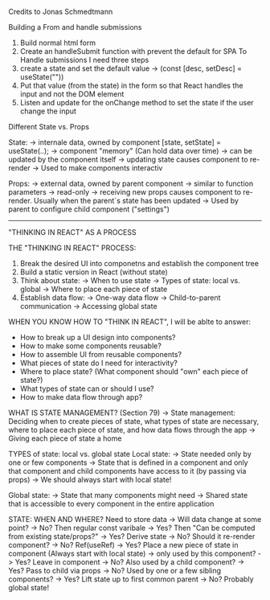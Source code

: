 Credits to Jonas Schmedtmann

Building a From and handle submissions

1. Build normal html form
2. Create an handleSubmit function with prevent the default for SPA
   To Handle submissions I need three steps
3. create a state and set the default value -> (const [desc, setDesc] = useState(""))
4. Put that value (from the state) in the form so that React handles the input and not the DOM element
5. Listen and update for the onChange method to set the state if the user change the input

Different State vs. Props

State:
-> internale data, owned by component [state, setState] = useState(..);
-> component "memory" (Can hold data over time)
-> can be updated by the component itself
-> updating state causes component to re-render
-> Used to make components interactiv

Props:
-> external data, owned by parent component
-> similar to function parameters
-> read-only
-> receiving new props causes component to re-render. Usually when the parent`s state has been updated
-> Used by parent to configure child component ("settings")

---

"THINKING IN REACT" AS A PROCESS

THE "THINKING IN REACT" PROCESS:

1. Break the desired UI into componetns and establish the component tree
2. Build a static version in React (without state)
3. Think about state:
   -> When to use state
   -> Types of state: local vs. global
   -> Where to place each piece of state
4. Establish data flow:
   -> One-way data flow
   -> Child-to-parent communication
   -> Accessing global state

WHEN YOU KNOW HOW TO "THINK IN REACT", I will be ablte to answer:

- How to break up a UI design into components?
- How to make some components reusable?
- How to assemble UI from reusable components?
- What pieces of state do I need for interactivity?
- Where to place state? (What component should "own" each piece of state?)
- What types of state can or should I use?
- How to make data flow through app?

WHAT IS STATE MANAGEMENT? (Section 79)
-> State management: Deciding when to create pieces of state, what types of state are necessary, where to place each piece of state, and how data flows through the app
-> Giving each piece of state a home

TYPES of state: local vs. global state
Local state:
-> State needed only by one or few components
-> State that is defined in a component and only that component and child components have access to it (by passing via props)
-> We should always start with local state!

Global state:
-> State that many components might need
-> Shared state that is accessible to every component in the entire application

STATE: WHEN AND WHERE?
Need to store data -> Will data change at some point? -> No? Then regular const varibale
-> Yes? Then "Can be computed from existing state/props?" -> Yes? Derive state
-> No? Should it re-render component? -> No? Ref(useRef)
-> Yes? Place a new piece of state in component (Always start with local state) -> only used by this component? -> Yes? Leave in component
-> No? Also used by a child component? -> Yes? Pass to child via props
-> No? Used by one or a few sibling components? -> Yes? Lift state up to first common parent
-> No? Probably global state!
